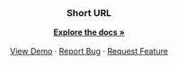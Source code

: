 <br />
<div align="center">

<h3 align="center">Short URL</h3>

  <p align="center">
    <a href="https://github.com/brad1218008/shorturl/docs"><strong>Explore the docs »</strong></a>
    <br />
    <br />
    <a href="">View Demo</a>
    ·
    <a href="https://github.com/brad1218008/shorturl/issues">Report Bug</a>
    ·
    <a href="https://github.com/brad1218008/shorturl/issues">Request Feature</a>
  </p>
</div>